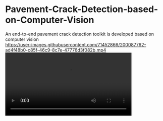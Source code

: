 # Pavement-Crack-Detection-based-on-Computer-Vision
An end-to-end pavement crack detection toolkit is developed based on computer vision   
https://user-images.githubusercontent.com/71452866/200087762-ad4f48b0-c85f-46c9-8c7e-47776d3f082b.mp4
<video align="right" height="200" src="video.mp4">



